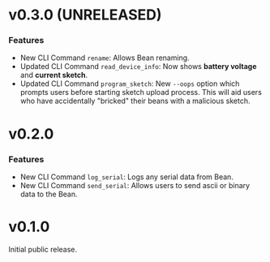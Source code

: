 # v0.3.0 (UNRELEASED)

### Features

* New CLI Command `rename`: Allows Bean renaming.
* Updated CLI Command `read_device_info`: Now shows **battery voltage** and **current sketch**.
* Updated CLI Command `program_sketch`: New `--oops` option which prompts users before starting sketch upload process. This will aid users who have accidentally "bricked" their beans with a malicious sketch.

# v0.2.0

### Features

* New CLI Command `log_serial`: Logs any serial data from Bean.
* New CLI Command `send_serial`: Allows users to send ascii or binary data to the Bean.

# v0.1.0

Initial public release.
